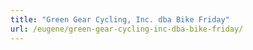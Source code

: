 ```yaml
---
title: "Green Gear Cycling, Inc. dba Bike Friday"
url: /eugene/green-gear-cycling-inc-dba-bike-friday/
---
```

